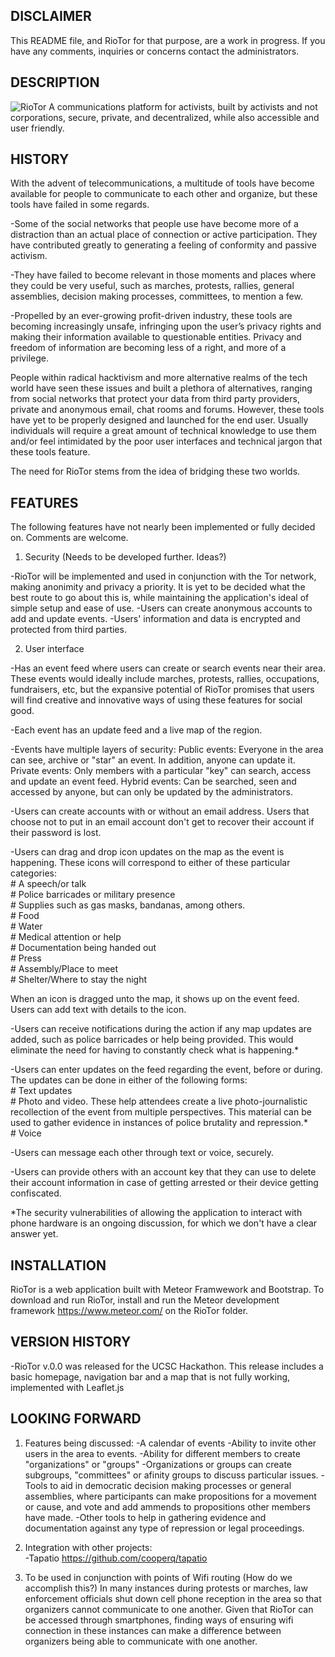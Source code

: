 DISCLAIMER
--------------------------------------------------------------------------------------------------------------------------------------------------------------------------------------------------------------------------------------------------------
This README file, and RioTor for that purpose, are a work in progress. If you have any comments, inquiries or concerns contact the administrators.


DESCRIPTION
--------------------------------------------------------------------------------------------------------------------------------------------------------------------------------------------------------------------------------------------------------
![RioTor](https://crabgrass.riseup.net/assets/272864/riotor-logo-150.png) A communications platform for activists, built by activists and not corporations, secure, private, and decentralized, while also accessible and user friendly. 


HISTORY
--------------------------------------------------------------------------------------------------------------------------------------------------------------------------------------------------------------------------------------------------------
With the advent of telecommunications, a multitude of tools have become available for people to communicate to each other and organize, but these tools have failed in some regards.

-Some of the social networks that people use have become more of a distraction than an actual place of connection or active participation. They have contributed greatly to generating a feeling of conformity and passive activism.

-They have failed to become relevant in those moments and places where they could be very useful, such as marches, protests, rallies, general assemblies, decision making processes, committees, to mention a few.

-Propelled by an ever-growing profit-driven industry, these tools are becoming increasingly unsafe, infringing upon the user’s privacy rights and making their information available to questionable entities. Privacy and freedom of information are becoming less of a right, and more of a privilege.

People within radical hacktivism and more alternative realms of the tech world have seen these issues and built a plethora of alternatives, ranging from social networks that protect your data from third party providers, private and anonymous email, chat rooms and forums. However, these tools have yet to be properly designed and launched for the end user. Usually individuals will require a great amount of technical knowledge to use them and/or feel intimidated by the poor user interfaces and technical jargon that these tools feature.

The need for RioTor stems from the idea of bridging these two worlds.


FEATURES
--------------------------------------------------------------------------------------------------------------------------------------------------------------------------------------------------------------------------------------------------------

The following features have not nearly been implemented or fully decided on. Comments are welcome.  

1. Security (Needs to be developed further. Ideas?)

-RioTor will be implemented and used in conjunction with the Tor network, making anonimity and privacy a priority. It is yet to be decided what the best route to go about this is, while maintaining the application's ideal of simple setup and ease of use. 
-Users can create anonymous accounts to add and update events. 
-Users' information and data is encrypted and protected from third parties.  


2. User interface 

-Has an event feed where users can create or search events near their area. These events would ideally include marches, protests, rallies, occupations, fundraisers, etc, but the expansive potential of RioTor promises that users will find creative and innovative ways of using these features for social good.

-Each event has an update feed and a live map of the region. 

-Events have multiple layers of security:
   Public events: Everyone in the area can see, archive or "star" an event. In addition, anyone can update it. 
   Private events: Only members with a particular "key" can search, access and update an event feed. 
   Hybrid events: Can be searched, seen and accessed by anyone, but can only be updated by the administrators. 

-Users can create accounts with or without an email address. Users that choose not to put in an email account don't get to recover their account if their password is lost. 

-Users can drag and drop icon updates on the map as the event is happening. These icons will correspond to either of these particular categories:	
	# A speech/or talk  
	# Police barricades or military presence  
	# Supplies such as gas masks, bandanas, among others.   
	# Food  
	# Water  
	# Medical attention or help  
	# Documentation being handed out  
	# Press   
	# Assembly/Place to meet   
	# Shelter/Where to stay the night   

When an icon is dragged unto the map, it shows up on the event feed. Users can add text with details to the icon.

-Users can receive notifications during the action if any map updates are added, such as police barricades or help being provided. This would eliminate the need for having to constantly check what is happening.*

-Users can enter updates on the feed regarding the event, before or during. The updates can be done in either of the following forms:  
	# Text updates  
	# Photo and video. These help attendees create a live photo-journalistic recollection of the event from multiple perspectives. This material can be used to gather evidence in instances of police brutality and repression.*   
	# Voice    

-Users can message each other through text or voice, securely. 

-Users can provide others with an account key that they can use to delete their account information in case of getting arrested or their device getting confiscated.
	 
*The security vulnerabilities of allowing the application to interact with phone hardware is an ongoing discussion, for which we don't have a clear answer yet. 


INSTALLATION
--------------------------------------------------------------------------------------------------------------------------------------------------------------------------------------------------------------------------------------------------------

RioTor is a web application built with Meteor Framwework and Bootstrap. To download and run RioTor, install and run the Meteor development framework https://www.meteor.com/ on the RioTor folder. 


VERSION HISTORY
--------------------------------------------------------------------------------------------------------------------------------------------------------------------------------------------------------------------------------------------------------
-RioTor v.0.0 was released for the UCSC Hackathon. This release includes a basic homepage, navigation bar and a map that is not fully working, implemented with Leaflet.js


LOOKING FORWARD
--------------------------------------------------------------------------------------------------------------------------------------------------------------------------------------------------------------------------------------------------------

1. Features being discussed:
-A calendar of events 
-Ability to invite other users in the area to events. 
-Ability for different members to create "organizations" or "groups"
-Organizations or groups can create subgroups, "committees" or afinity groups to discuss particular issues. 
-Tools to aid in democratic decision making processes or general assemblies, where participants can make propositions for a movement or cause, and vote and add ammends to propositions other members have made. 
-Other tools to help in gathering evidence and documentation against any type of repression or legal proceedings. 

2. Integration with other projects:    
-Tapatio https://github.com/cooperq/tapatio   

3. To be used in conjunction with points of Wifi routing (How do we accomplish this?)
In many instances during protests or marches, law enforcement officials shut down cell phone reception in the area so that organizers cannot communicate to one another. Given that RioTor can be accessed through smartphones, finding ways of ensuring wifi connection in these instances can make a difference between organizers being able to communicate with one another. 


